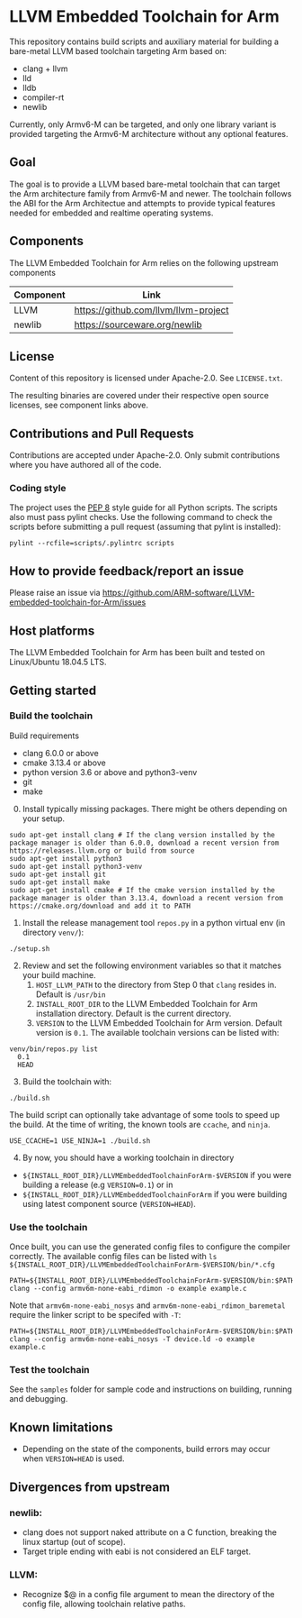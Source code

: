 # LLVM Embedded Toolchain for Arm

This repository contains build scripts and auxiliary material for building a bare-metal LLVM based toolchain targeting Arm based on:
* clang + llvm
* lld
* lldb
* compiler-rt
* newlib

Currently, only Armv6-M can be targeted, and only one library variant is provided targeting the Armv6-M architecture without any optional features.

## Goal

The goal is to provide a LLVM based bare-metal toolchain that can target the Arm architecture family from Armv6-M and newer. The toolchain follows the ABI for the Arm Architectue and attempts to provide typical features needed for embedded and realtime operating systems.

## Components

The LLVM Embedded Toolchain for Arm relies on the following upstream components

Component  | Link
---------- | ------------------------------------
LLVM       | https://github.com/llvm/llvm-project
newlib     | https://sourceware.org/newlib

## License

Content of this repository is licensed under Apache-2.0. See ``LICENSE.txt``.

The resulting binaries are covered under their respective open source licenses, see component links above.

## Contributions and Pull Requests

Contributions are accepted under Apache-2.0. Only submit contributions where you have authored all of the code.

### Coding style

The project uses the [PEP 8](https://www.python.org/dev/peps/pep-0008) style
guide for all Python scripts. The scripts also must pass pylint checks. Use the
following command to check the scripts before submitting a pull request
(assuming that pylint is installed):

```
pylint --rcfile=scripts/.pylintrc scripts
```

## How to provide feedback/report an issue

Please raise an issue via  https://github.com/ARM-software/LLVM-embedded-toolchain-for-Arm/issues

## Host platforms

The LLVM Embedded Toolchain for Arm has been built and tested on Linux/Ubuntu 18.04.5 LTS.

## Getting started

### Build the toolchain

Build requirements
* clang 6.0.0 or above
* cmake 3.13.4 or above
* python version 3.6 or above and python3-venv
* git
* make

0. Install typically missing packages. There might be others depending on your setup.
```
sudo apt-get install clang # If the clang version installed by the package manager is older than 6.0.0, download a recent version from https://releases.llvm.org or build from source
sudo apt-get install python3
sudo apt-get install python3-venv
sudo apt-get install git
sudo apt-get install make
sudo apt-get install cmake # If the cmake version installed by the package manager is older than 3.13.4, download a recent version from https://cmake.org/download and add it to PATH
```

1. Install the release management tool ``repos.py`` in a python virtual env (in directory ``venv/``):
```
./setup.sh
```
2. Review and set the following environment variables so that it matches your build machine.
   1. ``HOST_LLVM_PATH`` to the directory from Step 0 that ``clang`` resides in. Default is ``/usr/bin``
   2. ``INSTALL_ROOT_DIR`` to the LLVM Embedded Toolchain for Arm installation directory. Default is the current directory.
   3. ``VERSION`` to the LLVM Embedded Toolchain for Arm version. Default version is ``0.1``. The available toolchain versions can be listed with:
```
venv/bin/repos.py list
  0.1
  HEAD
```
3. Build the toolchain with:
```
./build.sh
```
The build script can optionally take advantage of some tools to speed up the
build. At the time of writing, the known tools are ``ccache``, and ``ninja``.
```
USE_CCACHE=1 USE_NINJA=1 ./build.sh
```
4. By now, you should have a working toolchain in directory
* ``${INSTALL_ROOT_DIR}/LLVMEmbeddedToolchainForArm-$VERSION`` if you were building a release (e.g ``VERSION=0.1``) or in
* ``${INSTALL_ROOT_DIR}/LLVMEmbeddedToolchainForArm`` if you were building using latest component source (``VERSION=HEAD``).

### Use the toolchain

Once built, you can use the generated config files to configure the compiler correctly. The available config files can be listed with `ls ${INSTALL_ROOT_DIR}/LLVMEmbeddedToolchainForArm-$VERSION/bin/*.cfg`

```
PATH=${INSTALL_ROOT_DIR}/LLVMEmbeddedToolchainForArm-$VERSION/bin:$PATH
clang --config armv6m-none-eabi_rdimon -o example example.c
```

Note that `armv6m-none-eabi_nosys` and `armv6m-none-eabi_rdimon_baremetal` require the linker script to be specifed with `-T`:

```
PATH=${INSTALL_ROOT_DIR}/LLVMEmbeddedToolchainForArm-$VERSION/bin:$PATH
clang --config armv6m-none-eabi_nosys -T device.ld -o example example.c
```

### Test the toolchain

See the `samples` folder for sample code and instructions on building, running and debugging.

## Known limitations
* Depending on the state of the components, build errors may occur when ``VERSION=HEAD`` is used.

## Divergences from upstream

### newlib:
* clang does not support naked attribute on a C function, breaking the linux startup (out of scope).
* Target triple ending with eabi is not considered an ELF target.

### LLVM:
* Recognize $@ in a config file argument to mean the directory of the config file, allowing toolchain relative paths.
